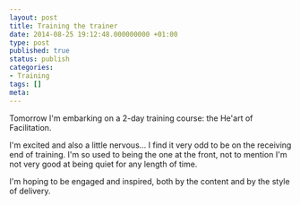 ```yaml
---
layout: post
title: Training the trainer
date: 2014-08-25 19:12:48.000000000 +01:00
type: post
published: true
status: publish
categories:
- Training
tags: []
meta:
---
```

<p>Tomorrow I'm embarking on a 2-day training course: the He'art of Facilitation. </p>
<p>I'm excited and also a little nervous...  I find it very odd to be on the receiving end of training. I'm so used to being the one at the front, not to mention I'm not very good at being quiet for any length of time. </p>
<p>I'm hoping to be engaged and inspired, both by the content and by the style of delivery.</p>
